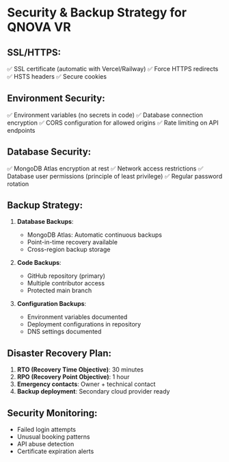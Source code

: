 # Security & Backup Strategy for QNOVA VR

## SSL/HTTPS:
✅ SSL certificate (automatic with Vercel/Railway)
✅ Force HTTPS redirects
✅ HSTS headers
✅ Secure cookies

## Environment Security:
✅ Environment variables (no secrets in code)
✅ Database connection encryption
✅ CORS configuration for allowed origins
✅ Rate limiting on API endpoints

## Database Security:
✅ MongoDB Atlas encryption at rest
✅ Network access restrictions
✅ Database user permissions (principle of least privilege)
✅ Regular password rotation

## Backup Strategy:
1. **Database Backups**:
   - MongoDB Atlas: Automatic continuous backups
   - Point-in-time recovery available
   - Cross-region backup storage

2. **Code Backups**:
   - GitHub repository (primary)
   - Multiple contributor access
   - Protected main branch

3. **Configuration Backups**:
   - Environment variables documented
   - Deployment configurations in repository
   - DNS settings documented

## Disaster Recovery Plan:
1. **RTO (Recovery Time Objective)**: 30 minutes
2. **RPO (Recovery Point Objective)**: 1 hour
3. **Emergency contacts**: Owner + technical contact
4. **Backup deployment**: Secondary cloud provider ready

## Security Monitoring:
- Failed login attempts
- Unusual booking patterns
- API abuse detection
- Certificate expiration alerts